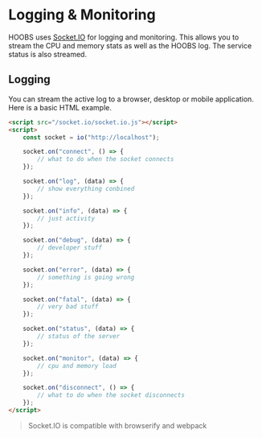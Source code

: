 # Logging & Monitoring
HOOBS uses [Socket.IO](https://socket.io/) for logging and monitoring. This allows you to stream the CPU and memory stats as well as the HOOBS log. The service status is also streamed.

## Logging
You can stream the active log to a browser, desktop or mobile application. Here is a basic HTML example.

```html
<script src="/socket.io/socket.io.js"></script>
<script>
    const socket = io("http://localhost");

    socket.on("connect", () => {
        // what to do when the socket connects
    });

    socket.on("log", (data) => {
        // show everything conbined
    });

    socket.on("info", (data) => {
        // just activity
    });

    socket.on("debug", (data) => {
        // developer stuff
    });

    socket.on("error", (data) => {
        // something is going wrong
    });

    socket.on("fatal", (data) => {
        // very bad stuff
    });

    socket.on("status", (data) => {
        // status of the server
    });

    socket.on("monitor", (data) => {
        // cpu and memory load
    });

    socket.on("disconnect", () => {
        // what to do when the socket disconnects
    });
</script>
```

> Socket.IO is compatible with browserify and webpack
